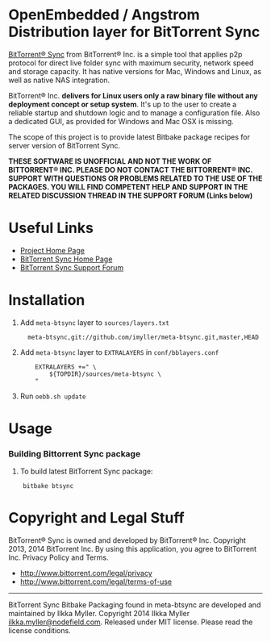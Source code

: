 OpenEmbedded / Angstrom Distribution layer for BitTorrent Sync 
==============================================================

[BitTorrent&reg; Sync][1] from BitTorrent&reg; Inc. is a simple tool that
applies p2p protocol for direct live folder sync with maximum security, network
speed and storage capacity. It has native versions for Mac, Windows and Linux,
as well as native NAS integration.

BitTorrent&reg; Inc. __delivers for Linux users only a raw binary file without
any deployment concept or setup system__. It's up to the user to create a
reliable startup and shutdown logic and to manage a configuration file. Also a
dedicated GUI, as provided for Windows and Mac OSX is missing.

The scope of this project is to provide latest Bitbake package recipes for 
server version of BitTorrent Sync.

**THESE SOFTWARE IS UNOFFICIAL AND NOT THE WORK OF BITTORRENT&reg; INC.
PLEASE DO NOT CONTACT THE BITTORRENT&reg; INC. SUPPORT WITH QUESTIONS OR
PROBLEMS RELATED TO THE USE OF THE PACKAGES. YOU WILL FIND COMPETENT HELP
AND SUPPORT IN THE RELATED DISCUSSION THREAD IN THE SUPPORT FORUM (Links
below)**


Useful Links
============

- [Project Home Page][2]
- [BitTorrent Sync Home Page][1]
- [BitTorrent Sync Support Forum][3]

[1]: http://www.bittorrent.com/sync
[2]: http://www.yeasoft.com/site/projects:btsync-deb
[3]: http://forum.bittorrent.com/forum/107-bittorrent-sync/

Installation
============

1. Add `meta-btsync` layer to `sources/layers.txt`

    ```
      meta-btsync,git://github.com/imyller/meta-btsync.git,master,HEAD
    ```
    
2. Add `meta-btsync` layer to `EXTRALAYERS` in `conf/bblayers.conf`

    ```
        EXTRALAYERS +=" \
            ${TOPDIR}/sources/meta-btsync \
        "
    ```
  
3. Run `oebb.sh update`

Usage
=====

### Building Bittorrent Sync package

1. To build latest BitTorrent Sync package:

```
    bitbake btsync
```

Copyright and Legal Stuff
========================

BitTorrent® Sync is owned and developed by BitTorrent® Inc.
Copyright 2013, 2014 BitTorrent Inc.
By using this application, you agree to BitTorrent Inc. Privacy Policy and Terms.
* http://www.bittorrent.com/legal/privacy
* http://www.bittorrent.com/legal/terms-of-use

---

BitTorrent Sync Bitbake Packaging found in meta-btsync are developed and maintained by Ilkka Myller.
Copyright 2014 Ilkka Myller <ilkka.myller@nodefield.com>.
Released under MIT license. Please read the license conditions.
